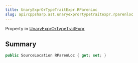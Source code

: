 ```yaml
---
title: UnaryExprOrTypeTraitExpr.RParenLoc
slug: api/cppsharp.ast.unaryexprortypetraitexpr.rparenloc
---
```

Property in [UnaryExprOrTypeTraitExpr](/api/cppsharp/ast/unaryexprortypetraitexpr)

## Summary



```csharp
public SourceLocation RParenLoc { get; set; }
```

